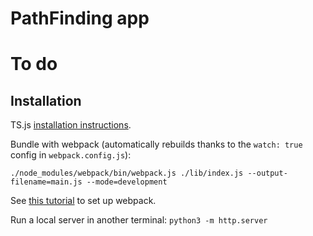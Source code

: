 # PathFinding app

# To do



## Installation

TS.js [installation instructions](https://www.tensorflow.org/js/tutorials/setup).

Bundle with webpack (automatically rebuilds thanks to the `watch: true` config in `webpack.config.js`): 

```./node_modules/webpack/bin/webpack.js ./lib/index.js --output-filename=main.js --mode=development```

See [this tutorial](https://www.sitepoint.com/bundle-static-site-webpack/) to set up webpack.

Run a local server in another terminal: 
```python3 -m http.server```
